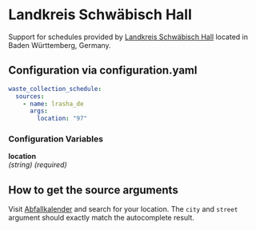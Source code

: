 # Landkreis Schwäbisch Hall

Support for schedules provided by [Landkreis Schwäbisch Hall](https://www.lrasha.de) located in Baden Württemberg, Germany.

## Configuration via configuration.yaml

```yaml
waste_collection_schedule:
  sources:
    - name: lrasha_de
      args:
        location: "97"
```

### Configuration Variables

**location**<br>
*(string) (required)*

## How to get the source arguments

Visit [Abfallkalender](https://www.lrasha.de/de/buergerservice/abfallwirtschaft/abfallkalender) and search for your location. The `city` and `street` argument should exactly match the autocomplete result.
